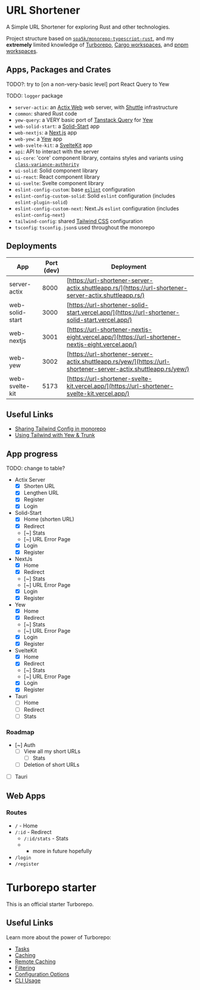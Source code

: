 # URL Shortener

A Simple URL Shortener for exploring Rust and other technologies.

Project structure based on [`spa5k/monorepo-typescript-rust`](https://github.com/spa5k/monorepo-typescript-rust), and my **extremely**
limited knowledge of
[Turborepo](https://turbo.build/repo),
[Cargo workspaces](https://doc.rust-lang.org/book/ch14-03-cargo-workspaces.html),
and
[pnpm workspaces](https://pnpm.io/workspaces).

## Apps, Packages and Crates

TODO?: try to [on a non-very-basic level] port React Query to Yew

TODO: `logger` package

- `server-actix`: an [Actix Web](https://actix.rs/) web server, with [Shuttle](https://www.shuttle.rs/) infrastructure
- `common`: shared Rust code
- `yew-query`: a VERY basic port of [Tanstack Query](https://tanstack.com/query/latest/) for [Yew](https://yew.rs/)
- `web-solid-start`: a [Solid-Start](https://start.solidjs.com/) app
- `web-nextjs`: a [Next.js](https://nextjs.org/) app
- `web-yew`: a [Yew](https://yew.rs/) app
- `web-svelte-kit`: a [SvelteKit](https://kit.svelte.dev/) app
- `api`: API to interact with the server
- `ui-core`: 'core' component library, contains styles and variants using [`class-variance-authority`](https://cva.style/)
- `ui-solid`: Solid component library
- `ui-react`: React component library
- `ui-svelte`: Svelte component library
- `eslint-config-custom`: base [`eslint`](https://eslint.org/) configuration
- `eslint-config-custom-solid`: Solid `eslint` configuration (includes `eslint-plugin-solid`)
- `eslint-config-custom-next`: Next.Js `eslint` configuration (includes `eslint-config-next`)
- `tailwind-config`: shared [Tailwind CSS](https://tailwindcss.com/) configuration
- `tsconfig`: `tsconfig.json`s used throughout the monorepo

## Deployments

| App             | Port (dev) | Deployment                                                                                                                             |
|-----------------|------------|----------------------------------------------------------------------------------------------------------------------------------------|
| server-actix    | 8000       | [https://url-shortener-server-actix.shuttleapp.rs/](https://url-shortener-server-actix.shuttleapp.rs/)                                 |
| web-solid-start | 3000       | [https://url-shortener-solid-start.vercel.app/](https://url-shortener-solid-start.vercel.app/)                                         |
| web-nextjs      | 3001       | [https://url-shortener-nextjs-eight.vercel.app/](https://url-shortener-nextjs-eight.vercel.app/)                                       |
| web-yew         | 3002       | [https://url-shortener-server-actix.shuttleapp.rs/yew/](https://url-shortener-server-actix.shuttleapp.rs/yew/)                         |
| web-svelte-kit  | 5173       | [https://url-shortener-svelte-kit.vercel.app/](https://url-shortener-svelte-kit.vercel.app/)                                           |

## Useful Links

- [Sharing Tailwind Config in monorepo](https://github.com/vercel/turbo/tree/main/examples/with-tailwind)
- [Using Tailwind with Yew & Trunk](https://dev.to/arctic_hen7/how-to-set-up-tailwind-css-with-yew-and-trunk-il9)

## App progress

TODO: change to table?

- Actix Server
  - [x] Shorten URL
  - [x] Lengthen URL
  - [x] Register
  - [x] Login
- Solid-Start
  - [x] Home (shorten URL)
  - [x] Redirect
  - [~] Stats
  - [~] URL Error Page
  - [x] Login
  - [x] Register
- NextJs
  - [x] Home
  - [x] Redirect
  - [~] Stats
  - [~] URL Error Page
  - [x] Login
  - [x] Register
- Yew
  - [x] Home
  - [x] Redirect
  - [~] Stats
  - [~] URL Error Page
  - [x] Login
  - [x] Register
- SvelteKit
  - [x] Home
  - [x] Redirect
  - [~] Stats
  - [~] URL Error Page
  - [x] Login
  - [x] Register
- Tauri
  - [ ] Home
  - [ ] Redirect
  - [ ] Stats

### Roadmap

- [~] Auth
  - [ ] View all my short URLs
    - [ ] Stats
  - [ ] Deletion of short URLs
- [ ] Tauri

## Web Apps

### Routes

- `/` - Home
- `/:id` - Redirect
  - `/:id/stats` - Stats
  - + more in future hopefully
- `/login`
- `/register`

# Turborepo starter

This is an official starter Turborepo.

## Useful Links

Learn more about the power of Turborepo:

- [Tasks](https://turbo.build/repo/docs/core-concepts/monorepos/running-tasks)
- [Caching](https://turbo.build/repo/docs/core-concepts/caching)
- [Remote Caching](https://turbo.build/repo/docs/core-concepts/remote-caching)
- [Filtering](https://turbo.build/repo/docs/core-concepts/monorepos/filtering)
- [Configuration Options](https://turbo.build/repo/docs/reference/configuration)
- [CLI Usage](https://turbo.build/repo/docs/reference/command-line-reference)
